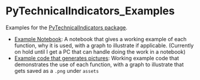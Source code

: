 # PyTechnicalIndicators_Examples

Examples for the [PyTechnicalIndicators package](https://github.com/0100101001010000/PyTechnicalIndicators).

- [Example Notebook](https://github.com/0100101001010000/PyTechnicalIndicators_Examples/tree/main/Notebook_Example/Notebook.ipynb):
A notebook that gives a working example of each function, why it is used,
 with a graph to illustrate if applicable. (Currently on hold until I get a PC that can handle doing the work in a notebook)
- [Example code that generates pictures](https://github.com/0100101001010000/PyTechnicalIndicators_Examples/tree/main/Picture_Example/README.md): 
Working example code that demonstrates the use of each function, with a graph to illustrate that gets saved as a `.png` 
under `assets`

